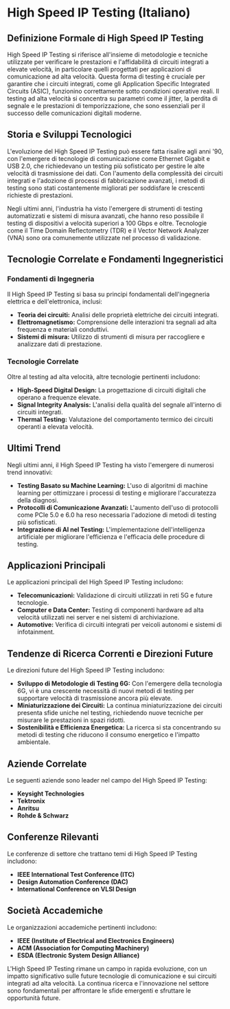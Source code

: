 # High Speed IP Testing (Italiano)

## Definizione Formale di High Speed IP Testing

High Speed IP Testing si riferisce all'insieme di metodologie e tecniche utilizzate per verificare le prestazioni e l'affidabilità di circuiti integrati a elevate velocità, in particolare quelli progettati per applicazioni di comunicazione ad alta velocità. Questa forma di testing è cruciale per garantire che i circuiti integrati, come gli Application Specific Integrated Circuits (ASIC), funzionino correttamente sotto condizioni operative reali. Il testing ad alta velocità si concentra su parametri come il jitter, la perdita di segnale e le prestazioni di temporizzazione, che sono essenziali per il successo delle comunicazioni digitali moderne.

## Storia e Sviluppi Tecnologici

L'evoluzione del High Speed IP Testing può essere fatta risalire agli anni '90, con l'emergere di tecnologie di comunicazione come Ethernet Gigabit e USB 2.0, che richiedevano un testing più sofisticato per gestire le alte velocità di trasmissione dei dati. Con l'aumento della complessità dei circuiti integrati e l'adozione di processi di fabbricazione avanzati, i metodi di testing sono stati costantemente migliorati per soddisfare le crescenti richieste di prestazioni.

Negli ultimi anni, l'industria ha visto l'emergere di strumenti di testing automatizzati e sistemi di misura avanzati, che hanno reso possibile il testing di dispositivi a velocità superiori a 100 Gbps e oltre. Tecnologie come il Time Domain Reflectometry (TDR) e il Vector Network Analyzer (VNA) sono ora comunemente utilizzate nel processo di validazione.

## Tecnologie Correlate e Fondamenti Ingegneristici

### Fondamenti di Ingegneria

Il High Speed IP Testing si basa su principi fondamentali dell'ingegneria elettrica e dell'elettronica, inclusi:

- **Teoria dei circuiti:** Analisi delle proprietà elettriche dei circuiti integrati.
- **Elettromagnetismo:** Comprensione delle interazioni tra segnali ad alta frequenza e materiali conduttivi.
- **Sistemi di misura:** Utilizzo di strumenti di misura per raccogliere e analizzare dati di prestazione.

### Tecnologie Correlate

Oltre al testing ad alta velocità, altre tecnologie pertinenti includono:

- **High-Speed Digital Design:** La progettazione di circuiti digitali che operano a frequenze elevate.
- **Signal Integrity Analysis:** L'analisi della qualità del segnale all'interno di circuiti integrati.
- **Thermal Testing:** Valutazione del comportamento termico dei circuiti operanti a elevata velocità.

## Ultimi Trend

Negli ultimi anni, il High Speed IP Testing ha visto l'emergere di numerosi trend innovativi:

- **Testing Basato su Machine Learning:** L'uso di algoritmi di machine learning per ottimizzare i processi di testing e migliorare l'accuratezza della diagnosi.
- **Protocolli di Comunicazione Avanzati:** L'aumento dell'uso di protocolli come PCIe 5.0 e 6.0 ha reso necessaria l'adozione di metodi di testing più sofisticati.
- **Integrazione di AI nel Testing:** L'implementazione dell'intelligenza artificiale per migliorare l'efficienza e l'efficacia delle procedure di testing.

## Applicazioni Principali

Le applicazioni principali del High Speed IP Testing includono:

- **Telecomunicazioni:** Validazione di circuiti utilizzati in reti 5G e future tecnologie.
- **Computer e Data Center:** Testing di componenti hardware ad alta velocità utilizzati nei server e nei sistemi di archiviazione.
- **Automotive:** Verifica di circuiti integrati per veicoli autonomi e sistemi di infotainment.

## Tendenze di Ricerca Correnti e Direzioni Future

Le direzioni future del High Speed IP Testing includono:

- **Sviluppo di Metodologie di Testing 6G:** Con l'emergere della tecnologia 6G, vi è una crescente necessità di nuovi metodi di testing per supportare velocità di trasmissione ancora più elevate.
- **Miniaturizzazione dei Circuiti:** La continua miniaturizzazione dei circuiti presenta sfide uniche nel testing, richiedendo nuove tecniche per misurare le prestazioni in spazi ridotti.
- **Sostenibilità e Efficienza Energetica:** La ricerca si sta concentrando su metodi di testing che riducono il consumo energetico e l'impatto ambientale.

## Aziende Correlate

Le seguenti aziende sono leader nel campo del High Speed IP Testing:

- **Keysight Technologies**
- **Tektronix**
- **Anritsu**
- **Rohde & Schwarz**

## Conferenze Rilevanti

Le conferenze di settore che trattano temi di High Speed IP Testing includono:

- **IEEE International Test Conference (ITC)**
- **Design Automation Conference (DAC)**
- **International Conference on VLSI Design**

## Società Accademiche

Le organizzazioni accademiche pertinenti includono:

- **IEEE (Institute of Electrical and Electronics Engineers)**
- **ACM (Association for Computing Machinery)**
- **ESDA (Electronic System Design Alliance)**

L'High Speed IP Testing rimane un campo in rapida evoluzione, con un impatto significativo sulle future tecnologie di comunicazione e sui circuiti integrati ad alta velocità. La continua ricerca e l'innovazione nel settore sono fondamentali per affrontare le sfide emergenti e sfruttare le opportunità future.